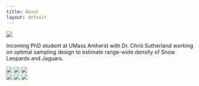 ```yaml
---
title: About
layout: default
---
```


<div class="row content-row">
<div class="col-12 col-sm-4">
    <img src="{{ site.baseurl }}/images/ivy.jpg">
</div>
<div class="col-12 col-sm-8">
    <p>Incoming PhD student at UMass Amherst with Dr. Chris Sutherland working on optimal sampling design to estimate range-wide density of Snow Leopards and Jaguars.</p>
</div>
<div class="row">
  <div class="col-12 col-sm-4">
    <img src="{{ site.baseurl }}/images/collabs/UMass.jpg">
    <img src="{{ site.baseurl }}/images/collabs/Cornell.png">
    <img src="{{ site.baseurl }}/images/collabs/SDZ.jpeg">
</div>
<div class="row">
  <div class="col-12 col-sm-8">
    <img src="{{ site.baseurl }}/images/collabs/MassAudubon.png">
    <img src="{{ site.baseurl }}/images/collabs/MassWildlife.png">
    <img src="{{ site.baseurl }}/images/collabs/BirdVox.png">
</div>
